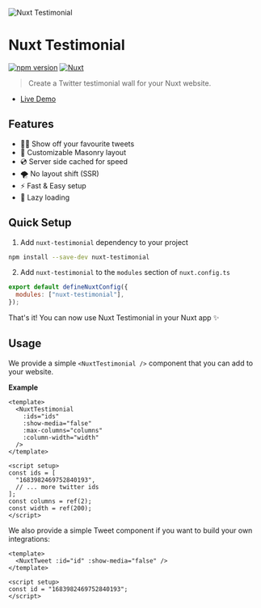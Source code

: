 ![Nuxt Testimonial](./.github/assets/og-landscape.png)

# Nuxt Testimonial

[![npm version][npm-version-src]][npm-version-href]
[![Nuxt][nuxt-src]][nuxt-href]

> Create a Twitter testimonial wall for your Nuxt website.

- [Live Demo](https://nuxt-testimonial.vercel.app/)

## Features

- 👏🏻 Show off your favourite tweets
- 🍱 Customizable Masonry layout
- 💿 Server side cached for speed
- 🌪 No layout shift (SSR)
- ⚡ Fast & Easy setup
- 🦥 Lazy loading

## Quick Setup

1. Add `nuxt-testimonial` dependency to your project

```bash
npm install --save-dev nuxt-testimonial
```

2. Add `nuxt-testimonial` to the `modules` section of `nuxt.config.ts`

```js
export default defineNuxtConfig({
  modules: ["nuxt-testimonial"],
});
```

That's it! You can now use Nuxt Testimonial in your Nuxt app ✨

## Usage

We provide a simple `<NuxtTestimonial />` component that you can add to your website.

**Example**

```vue
<template>
  <NuxtTestimonial
    :ids="ids"
    :show-media="false"
    :max-columns="columns"
    :column-width="width"
  />
</template>

<script setup>
const ids = [
  "1683982469752840193",
  // ... more twitter ids
];
const columns = ref(2);
const width = ref(200);
</script>
```

We also provide a simple Tweet component if you want to build your own integrations:

```vue
<template>
  <NuxtTweet :id="id" :show-media="false" />
</template>

<script setup>
const id = "1683982469752840193";
</script>
```

<!-- Badges -->

[npm-version-src]: https://img.shields.io/npm/v/nuxt-testimonial/latest.svg?style=flat&colorA=18181B&colorB=28CF8D
[npm-version-href]: https://npmjs.com/package/nuxt-testimonial
[npm-downloads-src]: https://img.shields.io/npm/dm/nuxt-testimonial.svg?style=flat&colorA=18181B&colorB=28CF8D
[npm-downloads-href]: https://npmjs.com/package/nuxt-testimonial
[license-src]: https://img.shields.io/npm/l/nuxt-testimonial.svg?style=flat&colorA=18181B&colorB=28CF8D
[license-href]: https://npmjs.com/package/nuxt-testimonial
[nuxt-src]: https://img.shields.io/badge/Nuxt-18181B?logo=nuxt.js
[nuxt-href]: https://nuxt.com
